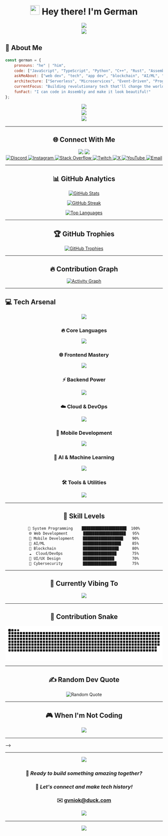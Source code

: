 <!-- 
    Let's make this place shine like pure gold!
-->

<div align="center">

# <img src="https://raw.githubusercontent.com/MartinHeinz/MartinHeinz/master/wave.gif" width="30px" height="30px" /> Hey there! I'm German


<img src="https://readme-typing-svg.herokuapp.com/?font=Righteous&size=35&center=true&vCenter=true&width=500&height=70&duration=4000&lines=Full-Stack+Developer!;Tech+Innovator!;Problem+Solver!;Code+Architect!" />

</div>

<div align="center">
  <img src="https://capsule-render.vercel.app/api?type=soft&color=0:E34C26,100:DA44B8&height=2&animation=fadeIn" />
</div>

## 🚀 About Me

<!-- <img align="right" alt="Coding" width="400" src="https://media.giphy.com/media/qgQUggAC3Pfv687qPC/giphy.gif"> -->

<div align="left">

```javascript
const german = {
    pronouns: "he" | "him",
    code: ["JavaScript", "TypeScript", "Python", "C++", "Rust", "Assembly"],
    askMeAbout: ["web dev", "tech", "app dev", "blockchain", "AI/ML", "DevOps"],
    architecture: ["Serverless", "Microservices", "Event-Driven", "Progressive Web Apps"],
    currentFocus: "Building revolutionary tech that'll change the world 🌍",
    funFact: "I can code in Assembly and make it look beautiful!"
};
```

</div>

<div align="center">
  <img src="https://capsule-render.vercel.app/api?type=soft&color=0:E34C26,100:DA44B8&height=2&animation=fadeIn" />
</div>

<div align="center">
  <img src="https://readme-typing-svg.herokuapp.com/?font=Righteous&size=20&center=true&vCenter=true&width=800&height=30&duration=4000&pause=1000&color=E34C26&lines=All+my+codes+and+ideas+are+open+for+you+to+explore+and+use!;Feel+free+to+take+inspiration+or+jumpstart+your+own+innovation!" />
</div>

<div align="center">
  <img src="https://readme-typing-svg.herokuapp.com/?font=Righteous&size=22&center=true&vCenter=true&width=800&height=40&duration=3000&pause=800&color=DA44B8&lines=🎯+Mission%3A+Building+something+truly+spectacular!;Let's+redefine+the+tech+world+together!" />
</div>

---

<div align="center">

## 🌐 **Connect With Me**
<img src="https://readme-typing-svg.herokuapp.com/?font=Righteous&size=18&center=true&vCenter=true&width=400&height=25&duration=2000&pause=1000&color=E34C26&lines=Let's+build+the+future+together!;Connect+with+me+on+social+media!" />

<img src="https://capsule-render.vercel.app/api?type=soft&color=0:E34C26,100:DA44B8&height=2&animation=fadeIn" />

<div align="center">
  <a href="https://discord.gg/eeh_">
    <img src="https://img.shields.io/badge/Discord-%237289DA.svg?logo=discord&logoColor=white&style=for-the-badge" alt="Discord" />
  </a>
  <a href="https://instagram.com/german_progq">
    <img src="https://img.shields.io/badge/Instagram-%23E4405F.svg?logo=Instagram&logoColor=white&style=for-the-badge" alt="Instagram" />
  </a>
  <a href="https://stackoverflow.com/users/German_progq">
    <img src="https://img.shields.io/badge/-Stackoverflow-FE7A16?logo=stack-overflow&logoColor=white&style=for-the-badge" alt="Stack Overflow" />
  </a>
  <a href="https://twitch.tv/Lctro">
    <img src="https://img.shields.io/badge/Twitch-%239146FF.svg?logo=Twitch&logoColor=white&style=for-the-badge" alt="Twitch" />
  </a>
  <a href="https://x.com/GermanVinokurov">
    <img src="https://img.shields.io/badge/X-black.svg?logo=X&logoColor=white&style=for-the-badge" alt="X" />
  </a>
  <a href="https://youtube.com/@@selectronXD">
    <img src="https://img.shields.io/badge/YouTube-%23FF0000.svg?logo=YouTube&logoColor=white&style=for-the-badge" alt="YouTube" />
  </a>
  <a href="mailto:gvniok@duck.com">
    <img src="https://img.shields.io/badge/Email-%23D14836.svg?logo=gmail&logoColor=white&style=for-the-badge" alt="Email" />
  </a>
</div>

</div>

---

<div align="center">

## 📊 **GitHub Analytics**

<a href="#"><img src="https://github-readme-stats.vercel.app/api?username=germanProgq&theme=radical&hide_border=false&include_all_commits=true&count_private=true" alt="GitHub Stats" /></a>

<a href="#"><img src="https://github-readme-streak-stats.herokuapp.com/?user=germanProgq&theme=radical&hide_border=false" alt="GitHub Streak" /></a>

<a href="#"><img src="https://github-readme-stats.vercel.app/api/top-langs/?username=germanProgq&theme=radical&hide_border=false&include_all_commits=true&count_private=true&layout=compact" alt="Top Languages" /></a>

</div>

---

<div align="center">

## 🏆 **GitHub Trophies**
<a href="#"><img src="https://github-profile-trophy.vercel.app/?username=germanProgq&theme=radical&no-frame=false&no-bg=false&margin-w=4" alt="GitHub Trophies" /></a>

</div>

---

<div align="center">

## 🔥 **Contribution Graph**
<a href="#"><img src="https://github-readme-activity-graph.vercel.app/graph?username=germanProgq&theme=tokyo-night&hide_border=true&bg_color=0D1117" alt="Activity Graph" /></a>

</div>

---

## 💻 **Tech Arsenal**

<div align="center">
  <img src="https://readme-typing-svg.herokuapp.com/?font=Righteous&size=20&center=true&vCenter=true&width=600&height=30&duration=3000&pause=1000&color=E34C26&lines=Technologies+I+work+with+daily;My+technical+expertise" />
</div>

<div align="center">

### 🔥 **Core Languages**
<a href="#"><img src="https://skillicons.dev/icons?i=c,cpp,rust,py,js,ts,go,swift,cs,java&perline=10" /></a>

### 🌐 **Frontend Mastery**
<a href="#"><img src="https://skillicons.dev/icons?i=react,nextjs,threejs,html,css,tailwind,sass,bootstrap&perline=8" /></a>

### ⚡ **Backend Power**
<a href="#"><img src="https://skillicons.dev/icons?i=nodejs,express,nestjs,graphql,mongodb,postgres,redis,docker&perline=8" /></a>

### ☁️ **Cloud & DevOps**
<a href="#"><img src="https://skillicons.dev/icons?i=aws,gcp,kubernetes,terraform,nginx,apache&perline=6" /></a>

### 📱 **Mobile Development**
<a href="#"><img src="https://skillicons.dev/icons?i=flutter,react,swift,dart&perline=4" /></a>

### 🤖 **AI & Machine Learning**
<a href="#"><img src="https://skillicons.dev/icons?i=tensorflow,pytorch,opencv,python&perline=4" /></a>

### 🛠️ **Tools & Utilities**
<a href="#"><img src="https://skillicons.dev/icons?i=git,github,vscode,figma,blender,webpack,vite&perline=7" /></a>

</div>

---

<div align="center">

## 🎯 **Skill Levels**

```text
🚀 System Programming    ████████████████████  100%
🌐 Web Development       ███████████████████   95%
📱 Mobile Development    ██████████████████    90%
🤖 AI/ML                 █████████████████     85%
🔗 Blockchain            ████████████████      80%
☁️  Cloud/DevOps         ███████████████       75%
🎨 UI/UX Design          ██████████████        70%
🔐 Cybersecurity         ███████████████       75%
```

</div>

---

<div align="center">

## 🎵 **Currently Vibing To**
<div align="center">
  <img src="https://readme-typing-svg.herokuapp.com/?font=Righteous&size=25&center=true&vCenter=true&width=600&height=50&duration=2500&lines=🎧+Lofi+Hip+Hop+Beats;🎵+Electronic+Music;🎸+Synthwave+Classics;🥁+Drum+%26+Bass;🎹+Ambient+Soundscapes" />
</div>

</div>

---

<div align="center">

## 🐍 **Contribution Snake**
<picture>
  <source media="(prefers-color-scheme: dark)" srcset="https://raw.githubusercontent.com/platane/platane/output/github-contribution-grid-snake-dark.svg">
  <source media="(prefers-color-scheme: light)" srcset="https://raw.githubusercontent.com/platane/platane/output/github-contribution-grid-snake.svg">
  <img alt="github contribution grid snake animation" src="https://raw.githubusercontent.com/platane/platane/output/github-contribution-grid-snake.svg">
</picture>

</div>

---

<div align="center">

## ✍️ **Random Dev Quote**
<img src="https://quotes-github-readme.vercel.app/api?type=horizontal&theme=radical" alt="Random Quote" />

</div>

---

<div align="center">

## 🎮 **When I'm Not Coding**

<img src="https://readme-typing-svg.herokuapp.com/?font=Righteous&size=25&center=true&vCenter=true&width=600&height=50&duration=3500&lines=🎵+Producing+Electronic+Music;🎮+Gaming+%26+Streaming;🏋️+Fitness+%26+Health;📚+Learning+New+Technologies;🌍+Exploring+%26+Traveling" />

</div>


---

<!-- <div align="center">

## 📈 **Coding Activity**

<!--START_SECTION:waka-->
<!--END_SECTION:waka-->

</div> -->

---

<div align="center">

<img src="https://capsule-render.vercel.app/api?type=soft&color=0:E34C26,100:DA44B8&height=2&animation=fadeIn" />

### 🚀 *Ready to build something amazing together?*
### 📧 *Let's connect and make tech history!*
### ✉️ [gvniok@duck.com](mailto:gvniok@duck.com)


<img src="https://capsule-render.vercel.app/api?type=soft&color=0:E34C26,100:DA44B8&height=2&animation=fadeIn" />

</div>

---

<div align="center">
  <img src="https://capsule-render.vercel.app/api?type=waving&color=E34C26&height=120&section=footer"/>
</div>
